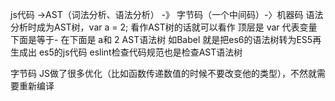 js代码 ->AST（词法分析、语法分析） -》 字节码（一个中间码）-〉机器码
语法分析时成为AST树，var a = 2;
看作AST树的话就可以看作
顶层是 var 代表变量 下面是等于- 在下面是 a和 2
AST语法树 如Babel 就是把es6的语法树转为ES5再生成出 es5的js代码
eslint检查代码规范也是检查AST语法树

字节码 JS做了很多优化（比如函数传递数值的时候不要改变他的类型），不然就需要重新编译